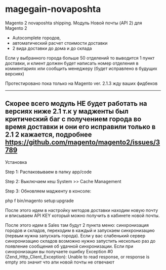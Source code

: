 # magegain-novaposhta
Magento 2 novaposhta shipping. Модуль Новой почты (API 2) для Magento 2 

- Autocomplete городов,
- автоматический расчет стоимости доставки
- 2 вида доставки до дома и до склада 

Если у выбранного города больше 50 отделений то выводится 1 пункт доставки, и клиент должен будет  написать номер отделения в комментариях или сообщить менеджеру (будет исправлено в будущих версиях)


Протестировано пока только на Magento ver. 2.1.3 жду ваших фидбеков

---------------------------------------------------
Скорее всего модуль НЕ будет работать на версиях ниже 2.1 т.к у мадженты был критический баг с получением города во время доставки и они его исправили только в 2.1 2 кажается, подробнее https://github.com/magento/magento2/issues/3789
----------------------------------------------------
Установка


Step 1: Распаковываем в папку app/code 

Step 2: Выключаем кеш System­ >> Cache Management

Step 3: Обновляем мадженту в консоле:

php ­f bin/magento setup:upgrade

После этого идем в настройку методов доставки находим новую почту и вписываем API KEY который можно получить в кабинете новой почты.

После этого идем в Sales там будут 2 пункта меню: синхронизация городов и складов, переходим в каждый и запускаем синхронизацию (первым нужна запускать города). 
Если у вас слабенький сервер синхронизацию складов возможно нужно запустить несколько раз до появление сообщения об удачной синхронизации. Если при синхронизации вы получаете ошибку Exception #0 (Zend_Http_Client_Exception): Unable to read response, or response is empty это значит что апи новой почты не отвечают



